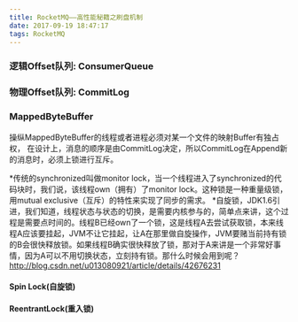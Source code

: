```yaml
---
title: RocketMQ——高性能秘籍之刷盘机制
date: 2017-09-19 18:47:17
tags: RocketMQ
---
```


### 逻辑Offset队列: ConsumerQueue


### 物理Offset队列: CommitLog

### MappedByteBuffer
操纵MappedByteBuffer的线程或者进程必须对某一个文件的映射Buffer有独占权，
在设计上，消息的顺序是由CommitLog决定，所以CommitLog在Append新的消息时，必须上锁进行互斥。

*传统的synchronized叫做monitor lock，当一个线程进入了synchronized的代码块时，我们说，该线程own（拥有）了monitor lock。这种锁是一种重量级锁，用mutual exclusive（互斥）的特性来实现了同步的需求。
*自旋锁，JDK1.6引进，我们知道，线程状态与状态的切换，是需要内核参与的，简单点来讲，这个过程是需要点时间的。线程B已经own了一个锁，这是线程A去尝试获取锁，本来线程A应该要挂起，JVM不让它挂起，让A在那里做自旋操作，JVM要赌当前持有锁的B会很快释放锁。如果线程B确实很快释放了锁，那对于A来讲是一个非常好事情，因为A可以不用切换状态，立刻持有锁。那什么时候会用到呢？http://blog.csdn.net/u013080921/article/details/42676231

#### Spin Lock(自旋锁)

#### ReentrantLock(重入锁)

